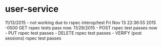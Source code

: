 # user-service

11/13/2015 - not working due to rspec interop/test
Fri Nov 13 22:36:55 2015 -0500    GET rspec tests pass now.
11/29/2015 - POST rspec test passes now
           - PUT rspec test passes
           - DELETE rspec test passes
           - VERIFY (post sessions) rspec test passes

